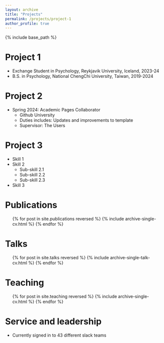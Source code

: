 ```yaml
---
layout: archive
title: "Projects"
permalink: /projects/project-1
author_profile: true
---
```


{% include base_path %}

Project 1
======
* Exchange Student in Psychology, Reykjavik University, Iceland, 2023-24
* B.S. in Psychology, National ChengChi University, Taiwan, 2019-2024

Project 2
======
* Spring 2024: Academic Pages Collaborator
  * Github University
  * Duties includes: Updates and improvements to template
  * Supervisor: The Users
  
Project 3
======
* Skill 1
* Skill 2
  * Sub-skill 2.1
  * Sub-skill 2.2
  * Sub-skill 2.3
* Skill 3

Publications
======
  <ul>{% for post in site.publications reversed %}
    {% include archive-single-cv.html %}
  {% endfor %}</ul>
  
Talks
======
  <ul>{% for post in site.talks reversed %}
    {% include archive-single-talk-cv.html  %}
  {% endfor %}</ul>
  
Teaching
======
  <ul>{% for post in site.teaching reversed %}
    {% include archive-single-cv.html %}
  {% endfor %}</ul>
  
Service and leadership
======
* Currently signed in to 43 different slack teams
